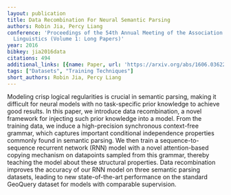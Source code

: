 ```yaml
---
layout: publication
title: Data Recombination For Neural Semantic Parsing
authors: Robin Jia, Percy Liang
conference: 'Proceedings of the 54th Annual Meeting of the Association for Computational
  Linguistics (Volume 1: Long Papers)'
year: 2016
bibkey: jia2016data
citations: 494
additional_links: [{name: Paper, url: 'https://arxiv.org/abs/1606.03622'}]
tags: ["Datasets", "Training Techniques"]
short_authors: Robin Jia, Percy Liang
---
```

Modeling crisp logical regularities is crucial in semantic parsing, making it
difficult for neural models with no task-specific prior knowledge to achieve
good results. In this paper, we introduce data recombination, a novel framework
for injecting such prior knowledge into a model. From the training data, we
induce a high-precision synchronous context-free grammar, which captures
important conditional independence properties commonly found in semantic
parsing. We then train a sequence-to-sequence recurrent network (RNN) model
with a novel attention-based copying mechanism on datapoints sampled from this
grammar, thereby teaching the model about these structural properties. Data
recombination improves the accuracy of our RNN model on three semantic parsing
datasets, leading to new state-of-the-art performance on the standard GeoQuery
dataset for models with comparable supervision.